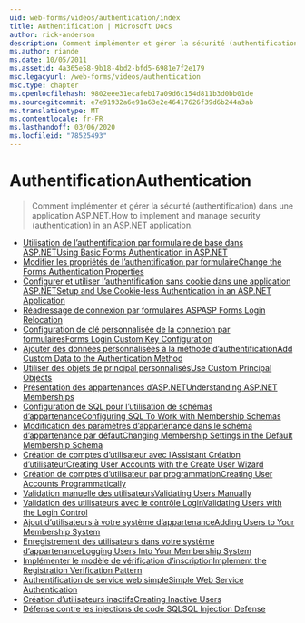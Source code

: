 ```yaml
---
uid: web-forms/videos/authentication/index
title: Authentification | Microsoft Docs
author: rick-anderson
description: Comment implémenter et gérer la sécurité (authentification) dans une application ASP.NET.
ms.author: riande
ms.date: 10/05/2011
ms.assetid: 4a365e58-9b18-4bd2-bfd5-6981e7f2e179
msc.legacyurl: /web-forms/videos/authentication
msc.type: chapter
ms.openlocfilehash: 9802eee31ecafeb17a09d6c154d811b3d0bb01de
ms.sourcegitcommit: e7e91932a6e91a63e2e46417626f39d6b244a3ab
ms.translationtype: MT
ms.contentlocale: fr-FR
ms.lasthandoff: 03/06/2020
ms.locfileid: "78525493"
---
```

# <a name="authentication"></a><span data-ttu-id="9f1a7-103">Authentification</span><span class="sxs-lookup"><span data-stu-id="9f1a7-103">Authentication</span></span>

> <span data-ttu-id="9f1a7-104">Comment implémenter et gérer la sécurité (authentification) dans une application ASP.NET.</span><span class="sxs-lookup"><span data-stu-id="9f1a7-104">How to implement and manage security (authentication) in an ASP.NET application.</span></span>

- [<span data-ttu-id="9f1a7-105">Utilisation de l’authentification par formulaire de base dans ASP.NET</span><span class="sxs-lookup"><span data-stu-id="9f1a7-105">Using Basic Forms Authentication in ASP.NET</span></span>](using-basic-forms-authentication-in-aspnet.md)
- [<span data-ttu-id="9f1a7-106">Modifier les propriétés de l’authentification par formulaire</span><span class="sxs-lookup"><span data-stu-id="9f1a7-106">Change the Forms Authentication Properties</span></span>](how-to-change-the-forms-authentication-properties.md)
- [<span data-ttu-id="9f1a7-107">Configurer et utiliser l’authentification sans cookie dans une application ASP.NET</span><span class="sxs-lookup"><span data-stu-id="9f1a7-107">Setup and Use Cookie-less Authentication in an ASP.NET Application</span></span>](how-to-setup-and-use-cookie-less-authentication-in-an-aspnet-application.md)
- [<span data-ttu-id="9f1a7-108">Réadressage de connexion par formulaires ASP</span><span class="sxs-lookup"><span data-stu-id="9f1a7-108">ASP Forms Login Relocation</span></span>](asp-forms-login-relocation.md)
- [<span data-ttu-id="9f1a7-109">Configuration de clé personnalisée de la connexion par formulaires</span><span class="sxs-lookup"><span data-stu-id="9f1a7-109">Forms Login Custom Key Configuration</span></span>](forms-login-custom-key-configuration.md)
- [<span data-ttu-id="9f1a7-110">Ajouter des données personnalisées à la méthode d’authentification</span><span class="sxs-lookup"><span data-stu-id="9f1a7-110">Add Custom Data to the Authentication Method</span></span>](add-custom-data-to-the-authentication-method.md)
- [<span data-ttu-id="9f1a7-111">Utiliser des objets de principal personnalisés</span><span class="sxs-lookup"><span data-stu-id="9f1a7-111">Use Custom Principal Objects</span></span>](use-custom-principal-objects.md)
- [<span data-ttu-id="9f1a7-112">Présentation des appartenances d’ASP.NET</span><span class="sxs-lookup"><span data-stu-id="9f1a7-112">Understanding ASP.NET Memberships</span></span>](understanding-aspnet-memberships.md)
- [<span data-ttu-id="9f1a7-113">Configuration de SQL pour l’utilisation de schémas d’appartenance</span><span class="sxs-lookup"><span data-stu-id="9f1a7-113">Configuring SQL To Work with Membership Schemas</span></span>](configuring-sql-to-work-with-membership-schemas.md)
- [<span data-ttu-id="9f1a7-114">Modification des paramètres d’appartenance dans le schéma d’appartenance par défaut</span><span class="sxs-lookup"><span data-stu-id="9f1a7-114">Changing Membership Settings in the Default Membership Schema</span></span>](changing-membership-settings-in-the-default-membership-schema.md)
- [<span data-ttu-id="9f1a7-115">Création de comptes d’utilisateur avec l’Assistant Création d’utilisateur</span><span class="sxs-lookup"><span data-stu-id="9f1a7-115">Creating User Accounts with the Create User Wizard</span></span>](creating-user-accounts-with-the-create-user-wizard.md)
- [<span data-ttu-id="9f1a7-116">Création de comptes d’utilisateur par programmation</span><span class="sxs-lookup"><span data-stu-id="9f1a7-116">Creating User Accounts Programmatically</span></span>](creating-user-accounts-programmatically.md)
- [<span data-ttu-id="9f1a7-117">Validation manuelle des utilisateurs</span><span class="sxs-lookup"><span data-stu-id="9f1a7-117">Validating Users Manually</span></span>](validating-users-manually.md)
- [<span data-ttu-id="9f1a7-118">Validation des utilisateurs avec le contrôle Login</span><span class="sxs-lookup"><span data-stu-id="9f1a7-118">Validating Users with the Login Control</span></span>](validating-users-with-the-login-control.md)
- [<span data-ttu-id="9f1a7-119">Ajout d’utilisateurs à votre système d’appartenance</span><span class="sxs-lookup"><span data-stu-id="9f1a7-119">Adding Users to Your Membership System</span></span>](adding-users-to-your-membership-system.md)
- [<span data-ttu-id="9f1a7-120">Enregistrement des utilisateurs dans votre système d’appartenance</span><span class="sxs-lookup"><span data-stu-id="9f1a7-120">Logging Users Into Your Membership System</span></span>](logging-users-into-your-membership-system.md)
- [<span data-ttu-id="9f1a7-121">Implémenter le modèle de vérification d’inscription</span><span class="sxs-lookup"><span data-stu-id="9f1a7-121">Implement the Registration Verification Pattern</span></span>](implement-the-registration-verification-pattern.md)
- [<span data-ttu-id="9f1a7-122">Authentification de service web simple</span><span class="sxs-lookup"><span data-stu-id="9f1a7-122">Simple Web Service Authentication</span></span>](simple-web-service-authentication.md)
- [<span data-ttu-id="9f1a7-123">Création d’utilisateurs inactifs</span><span class="sxs-lookup"><span data-stu-id="9f1a7-123">Creating Inactive Users</span></span>](creating-inactive-users.md)
- [<span data-ttu-id="9f1a7-124">Défense contre les injections de code SQL</span><span class="sxs-lookup"><span data-stu-id="9f1a7-124">SQL Injection Defense</span></span>](sql-injection-defense.md)
